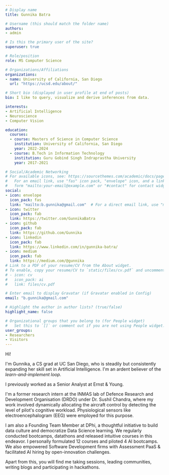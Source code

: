 ```yaml
---
# Display name
title: Gunnika Batra

# Username (this should match the folder name)
authors:
- admin

# Is this the primary user of the site?
superuser: true

# Role/position
role: MS Computer Science

# Organizations/Affiliations
organizations:
- name: University of California, San Diego
  url: "https://ucsd.edu/about/"

# Short bio (displayed in user profile at end of posts)
bio: I like to query, visualize and derive inferences from data.

interests:
- Artificial Intelligence
- Neuroscience
- Computer Vision

education:
  courses:
  - course: Masters of Science in Computer Science
    institution: University of California, San Diego
    year: 2022-2024
  - course: B.Tech in Information Technology
    institution: Guru Gobind Singh Indraprastha University
    year: 2017-2021

# Social/Academic Networking
# For available icons, see: https://sourcethemes.com/academic/docs/page-builder/#icons
#   For an email link, use "fas" icon pack, "envelope" icon, and a link in the
#   form "mailto:your-email@example.com" or "#contact" for contact widget.
social:
- icon: envelope
  icon_pack: fas
  link: "mailto:b.gunnika@gmail.com"  # For a direct email link, use "mailto:test@example.org".
- icon: twitter
  icon_pack: fab
  link: https://twitter.com/GunnikaBatra
- icon: github
  icon_pack: fab
  link: https://github.com/Gunnika
- icon: linkedin
  icon_pack: fab
  link: https://www.linkedin.com/in/gunnika-batra/
- icon: medium
  icon_pack: fab
  link: https://medium.com/@gunnika
# Link to a PDF of your resume/CV from the About widget.
# To enable, copy your resume/CV to `static/files/cv.pdf` and uncomment the lines below.
# - icon: cv
#   icon_pack: ai
#   link: files/cv.pdf

# Enter email to display Gravatar (if Gravatar enabled in Config)
email: "b.gunnika@gmail.com"

# Highlight the author in author lists? (true/false)
highlight_name: false

# Organizational groups that you belong to (for People widget)
#   Set this to `[]` or comment out if you are not using People widget.
user_groups:
- Researchers
- Visitors
---
```


Hi! 

I'm Gunnika, a CS grad at UC San Diego, who is steadily but consistently expanding her skill set in Artificial Intelligence. I'm an ardent believer of the *learn-and-implement loop*.

I previously worked as a Senior Analyst at Ernst & Young.

I'm a former research intern at the INMAS lab of Defence Research and Development Organisation (DRDO) under Dr. Sushil Chandra, where my work involved dynamically allocating the aircraft control by detecting the level of pilot's cognitive workload. Physiological sensors like electroencephalogram (EEG) were employed for this purpose.

I am also a Founding Team Member at DPhi, a thoughtful initiative to build data culture and democratize Data Science learning. We regularly conducted bootcamps, datathons and released intuitive courses in this endeavor. I personally formulated 12 courses and piloted 4 AI bootcamps. We also empowered Software Development firms with Assessment PaaS & facilitated AI hiring by open-innovation challenges.

Apart from this, you will find me taking sessions, leading communities, writing blogs and participating in hackathons. 
